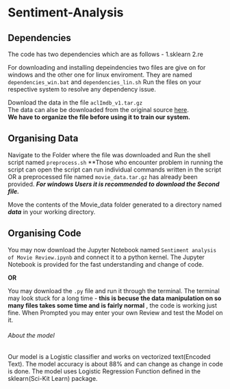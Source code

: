 # Sentiment-Analysis

## Dependencies
The code has two dependencies which are as follows - 
1.sklearn
2.re

For downloading and installing depeindencies two files are give on for windows and the other one for linux enviroment. They are named `dependencies_win.bat` and `dependencies_lin.sh`
Run the files on your respective system to resolve any dependency issue.


Download the data in the file `aclImdb_v1.tar.gz`<br>
The data can alse be downloaded from the original source <a href ="http://ai.stanford.edu/~amaas/data/sentiment/">here</a>.<br>
**We have to organize the file before using it to train our system.**

## Organising Data

Navigate to the Folder where the file was downloaded and Run the shell script named `preprocess.sh`
**Those who encounter problem in running the script can open the script can run individual commands written in the script OR a preprocessed file named `movie_data.tar.gz` has already been provided.
**_For windows Users it is recommended to download the Second file._**

Move the contents of the Movie_data folder generated to a directory named **_data_** in your working directory.

## Organising Code
You may now download the Jupyter Notebook named `Sentiment analysis of Movie Review.ipynb` and connect it to a python kernel.
The Jupyter Notebook is provided for the fast understanding and change of code.

**OR**

You may download the `.py` file and run it through the terminal.
The terminal may look stuck for a long time - **this is becuse the data manipulation on so many files takes some time and is fairly normal** , the code is working just fine.
When Prompted you may enter your own Review and test the Model on it.


###### About the model

Our model is a Logistic classifier and works on vectorized text(Encoded Text).
The model accuracy is about 88% and can change as change in code is done.
The model uses Logistic Regression Function defined in the sklearn(Sci-Kit Learn) package.
